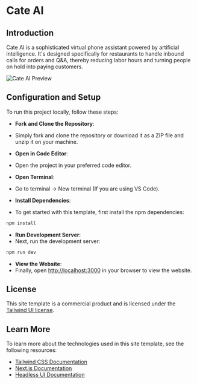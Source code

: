 # Cate AI

## Introduction

Cate AI is a sophisticated virtual phone assistant powered by artificial intelligence. It's designed specifically for restaurants to handle inbound calls for orders and Q&A, thereby reducing labor hours and turning people on hold into paying customers.

![Cate AI Preview](https://github.com/cateai/site/assets/127551976/520c9efe-0410-42ed-a946-ef45c21a6de8)

## Configuration and Setup

To run this project locally, follow these steps:

- **Fork and Clone the Repository**:
- Simply fork and clone the repository or download it as a ZIP file and unzip it on your machine.

- **Open in Code Editor**:
- Open the project in your preferred code editor.

- **Open Terminal**:
- Go to terminal -> New terminal (If you are using VS Code).

- **Install Dependencies**:
- To get started with this template, first install the npm dependencies:

```bash
npm install
```

- **Run Development Server**:
- Next, run the development server:

```bash
npm run dev
```

- **View the Website**:
- Finally, open [http://localhost:3000](http://localhost:3000) in your browser to view the website.

## License

This site template is a commercial product and is licensed under the [Tailwind UI license](https://tailwindui.com/license).

## Learn More

To learn more about the technologies used in this site template, see the following resources:

- [Tailwind CSS Documentation](https://tailwindcss.com/docs)
- [Next.js Documentation](https://nextjs.org/docs)
- [Headless UI Documentation](https://headlessui.dev)
